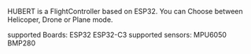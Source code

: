 HUBERT is a FlightController based on ESP32. 
You can Choose between Helicoper, Drone or Plane mode. 


supported Boards: 
ESP32
ESP32-C3
supported sensors: 
MPU6050
BMP280
